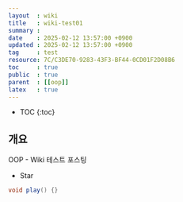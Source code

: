 ```yaml
---
layout  : wiki
title   : wiki-test01
summary :
date    : 2025-02-12 13:57:00 +0900
updated : 2025-02-12 13:57:00 +0900
tag     : test
resource: 7C/C3DE70-9283-43F3-BF44-0CD01F2D08B6
toc     : true
public  : true
parent  : [[oop]]
latex   : true
---
```

* TOC
{:toc}

## 개요

OOP - Wiki 테스트 포스팅

* Star
```java
void play() {}
```


